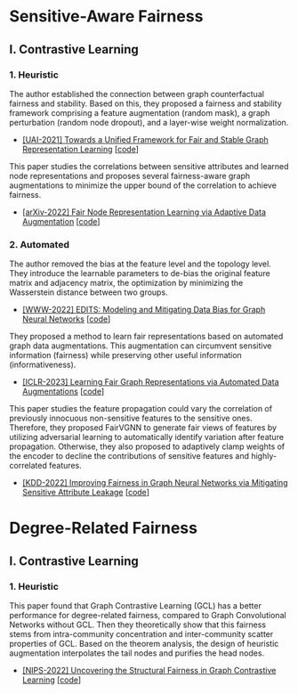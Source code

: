 # Sensitive-Aware Fairness

## Ⅰ. Contrastive Learning

### 1. Heuristic

The author established the connection between graph counterfactual fairness and stability. Based on this, they proposed a fairness and stability framework comprising a feature augmentation (random mask), a graph perturbation (random node dropout), and a layer-wise weight normalization.

- [[UAI-2021] Towards a Unified Framework for Fair and Stable Graph Representation Learning](https://arxiv.org/abs/2102.13186) [[code](https://github.com/chirag126/nifty)]

This paper studies the correlations between sensitive attributes and learned node representations and proposes several fairness-aware graph augmentations to minimize the upper bound of the correlation to achieve fairness.

- [[arXiv-2022] Fair Node Representation Learning via Adaptive Data Augmentation](https://arxiv.org/abs/2201.08549) [[code](https://openreview.net/forum?id=4pijrj4H_B)]



### 2. Automated

The author removed the bias at the feature level and the topology level. They introduce the learnable parameters to de-bias the original feature matrix and adjacency matrix, the optimization by minimizing the Wasserstein distance between two groups.

- [[WWW-2022] EDITS: Modeling and Mitigating Data Bias for Graph Neural Networks](https://arxiv.org/abs/2108.05233) [[code](https://github.com/yushundong/EDITS)] 

They proposed a method to learn fair representations based on automated graph data augmentations. This augmentation can circumvent sensitive information (fairness) while preserving other useful information (informativeness).

- [[ICLR-2023] Learning Fair Graph Representations via Automated Data Augmentations](https://openreview.net/forum?id=1_OGWcP1s9w) [[code](https://github.com/divelab/DIG)] 

This paper studies the feature propagation could vary the correlation of previously innocuous non-sensitive features to the sensitive ones. Therefore, they proposed FairVGNN to generate fair views of features by utilizing adversarial learning to automatically identify variation after feature propagation. Otherwise,  they also proposed to adaptively clamp weights of the encoder to decline the contributions of sensitive features and highly-correlated features.

- [[KDD-2022] Improving Fairness in Graph Neural Networks via Mitigating Sensitive Attribute Leakage](https://arxiv.org/abs/2206.03426) [[code](https://github.com/YuWVandy/FairVGNN)]



# Degree-Related Fairness

## Ⅰ. Contrastive Learning

### 1. Heuristic

This paper found that Graph Contrastive Learning (GCL) has a better performance for degree-related fairness, compared to Graph Convolutional Networks without GCL. Then they theoretically show that this fairness stems from intra-community concentration and inter-community scatter properties of GCL. Based on the theorem analysis, the design of heuristic augmentation interpolates the tail nodes and purifies the head nodes.

- [[NIPS-2022] Uncovering the Structural Fairness in Graph Contrastive Learning](https://arxiv.org/pdf/2210.03011.pdf) [[code](https://github.com/BUPT-GAMMA/Uncovering-the-Structural-Fairness-in-Graph-Contrastive-Learning)]



